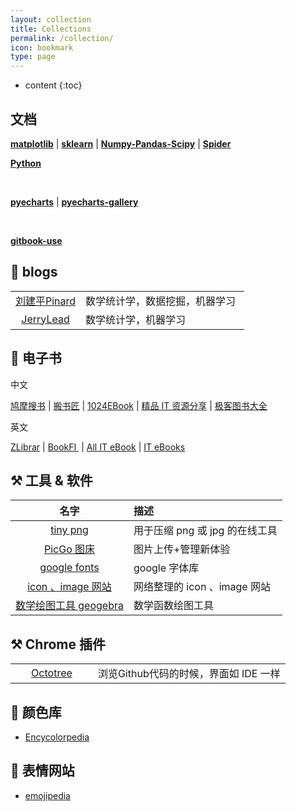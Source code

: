 ```yaml
---
layout: collection
title: Collections
permalink: /collection/
icon: bookmark
type: page
---
```


* content
{:toc}






## <i class="fa fa-file-text-o" aria-hidden="true"></i> 文档

<a href="https://hg1227.github.io/Matplotlib-Seaborn/" target="_blank">**matplotlib**</a> \| <a href="https://hg1227.github.io/sklearn/" target="_blank">**sklearn**</a>  \| <a href="https://hg1227.github.io/Numpy-Pandas/" target="_blank">**Numpy-Pandas-Scipy**</a> \|  <a href="https://hg1227.github.io/Spider/" target="_blank">**Spider**</a> 

<a href="https://hg1227.github.io/Python-basic/" target="_blank">**Python**</a> 

<br /> 

<a href="https://pyecharts.org/#/zh-cn/basic_charts?id=demo-6" target="_blank">**pyecharts**</a>  \|  <a href="http://gallery.pyecharts.org/" target="_blank">**pyecharts-gallery**</a>  

<br />

 <a href="http://gitbook.wiliam.me/" target="_blank">**gitbook-use**</a>   



## 📰 blogs

<table width="100%"  >
        <tr>           
           <td align="center" width="30%">  <a href="javascript:void(0);" onclick="window.open('https://www.cnblogs.com/pinard/','_blank');" target="_blank">刘建平Pinard</a></td>
           <td align="left" width="70%"> 数学统计学，数据挖掘，机器学习   </td>
        </tr>
       <tr>           
           <td align="center" width="30%">  <a href="javascript:void(0);" onclick="window.open('https://www.cnblogs.com/jerrylead/','_blank');" target="_blank">JerryLead </a></td>           
           <td align="left" width="70%"> 数学统计学，机器学习   </td>
        </tr>
</table>



##  📔  电子书 

中文

<a href="https://www.jiumodiary.com/" target="_blank">鸠摩搜书</a>   \|  <a href="http://www.banshujiang.cn/" target="_blank">搬书匠</a>   \|  <a href="http://www.1024ebook.com/" target="_blank">1024EBook</a>  \|  <a href="https://codingpy.com/" target="_blank">精品 IT 资源分享</a>  \|  <a href="https://jikbook.com/" target="_blank">极客图书大全</a>  



英文

<a href="https://b-ok.cc/" target="_blank">ZLibrar</a>   \|  <a href="http://en.bookfi.net/s/?q=python&t=0" target="_blank">BookFI </a> \|  <a href="http://www.allitebooks.com/" target="_blank">All IT eBook</a>   \|  <a href="http://it-ebooks.info/" target="_blank">IT eBooks</a>



## ⚒  工具 & 软件

|                             名字                             | 描述                           |
| :----------------------------------------------------------: | :----------------------------- |
| <a href="https://tinypng.com/" target="_blank">tiny png</a>  | 用于压缩 png 或 jpg 的在线工具 |
| <a href="https://github.com/Molunerfinn/PicGo/releases"  target="_blank">PicGo 图床</a> | 图片上传+管理新体验            |
| <a href="https://fonts.google.com/" target="_blank">google fonts</a> | google 字体库                  |
| <a href="https://hg1227.github.io/2019/12/07/%E7%BD%91%E7%BB%9C%E6%95%B4%E7%90%86%E7%9A%84-icon-image-%E7%BD%91%E7%AB%99/" target="_blank">icon 、image 网站</a> | 网络整理的 icon 、image 网站   |
| <a href="https://www.geogebra.org/" target="_blank">数学绘图工具 geogebra</a> | 数学函数绘图工具               |



## ⚒ Chrome 插件

<table width="100%"  >
        <tr>           
           <td align="center" width="30%"><a href="https://chrome.google.com/webstore/detail/octotree/bkhaagjahfmjljalopjnoealnfndnagc" target="_blank"> Octotree </a> </td>
           <td align="left" width="70%"> 浏览Github代码的时候，界面如 IDE 一样 </td>
        </tr>
</table>


## 🌰 颜色库

- <a href="https://encycolorpedia.cn/cd5c5c" target="">Encycolorpedia</a>  



## 🥰 表情网站

- <a href="https://emojipedia.org/" target="">emojipedia</a>   


